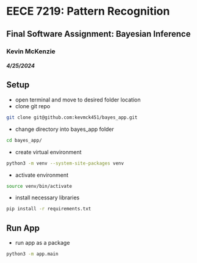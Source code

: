 # EECE 7219: Pattern Recognition
## Final Software Assignment: Bayesian Inference
### Kevin McKenzie
##### 4/25/2024


## Setup
- open terminal and move to desired folder location
- clone git repo
```zsh
git clone git@github.com:kevmck451/bayes_app.git
```
- change directory into bayes_app folder
```zsh
cd bayes_app/
```
- create virtual environment
```zsh
python3 -m venv --system-site-packages venv
```
- activate environment
```zsh
source venv/bin/activate
```
- install necessary libraries
```zsh
pip install -r requirements.txt
```


## Run App
- run app as a package
```zsh
python3 -m app.main
```